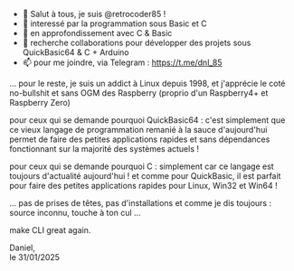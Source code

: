 - 👋 Salut à tous, je suis @retrocoder85 !
- 👀 interessé par la programmation sous Basic et C
- 🌱 en approfondissement avec C & Basic
- 💞️ recherche collaborations pour développer des projets sous QuickBasic64 & C + Arduino
- 📫 pour me joindre, via Telegram : https://t.me/dnl_85

... pour le reste, je suis un addict à Linux depuis 1998, et j'apprécie le coté no-bullshit et sans OGM des Raspberry (proprio d'un Raspberry4+ et Raspberry Zero)  

pour ceux qui se demande pourquoi QuickBasic64 : c'est simplement que ce vieux langage de programmation remanié à la sauce d'aujourd'hui permet de faire des petites applications rapides et sans dépendances fonctionnant sur la majorité des systèmes actuels !  

pour ceux qui se demande pourquoi C : simplement car ce langage est toujours d'actualité aujourd'hui ! et comme pour QuickBasic, il est parfait pour faire des petites applications rapides pour Linux, Win32 et Win64 !

... pas de prises de têtes, pas d'installations et comme je dis toujours : source inconnu, touche à ton cul ...  

make CLI great again.  

Daniel,    
le 31/01/2025
